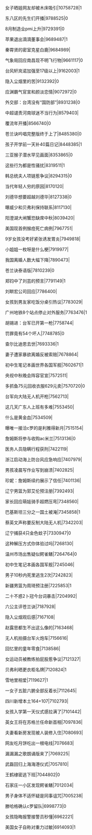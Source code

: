 女子晒娃网友却被木床吸引|10758728|1

东八区的先生们开播|9788525|0

8月制造业pmi上升|9729391|0

苹果退出滴滴董事会|9689487|1

秦霄贤的密室克星白鹿|9684989|

气象局回应南昌现不明飞行物|9661117|0

台风轩岚诺加强至17级以上|9162003|1

隐入尘烟里的苦|9132392|0

应渊霸气官宣和颜淡恋情|9072972|0

外交部：台湾没有“国防部”|8931238|0

中超谴责河南球迷不当行为|8579403|

覆流年开播|8566740|0

苍兰诀吟唱完整版终于上了|8485380|0

孩子开学前一天补40篇日记|8448385|1

三亚猴子潜水罕见画面|8353865|0

这些行为都是性骚扰|8319511|1

韩总统夫人项链惹争议|8294315|0

当代年轻人穷的原因|8170120|

刘德华想要超越刘德华|8127338|0

曝威少和贝弗利保持联系|8117130|

阳澄湖大闸蟹恐缺席中秋|8039420|

美国现首例猴痘死亡病例|7967751|

9岁女孩没考好紧张诱发胃炎|7949818|

小姐姐一枚呀是什么梗|7919977|

我国离婚人数大幅下降|7890473|

苍兰诀泰语版|7810239|0

郑钧中了刘芸的预言|7791149|1

刘畊宏公司回应|7786400|

女孩到男友家吃饭分桌引热议|7783029|

广州地铁8个站点停止对外服务|7763476|1

胡锡进：台军已开第一枪|7758744|

罚罪竟有54个坏人|7748785|0

查尔比迪恩去世|7693336|1

妻子遭家暴欲离婚反被索赔|7678864|

初中生笔记本画世界各国军舰|7602671|1

央视中秋晚会阵容官宣|7572511|

多抓鱼75元回收衣服629元卖|7570720|0

台军向大陆无人机开枪|7562713|

这几天广东人上班有多难|7553450|

什么是黄金血|7534509|

曝唯一接洽c罗的是利雅得新月|7515154|

詹姆斯将参与收购ac米兰|7513136|0

医务人员隐瞒行程获刑|7422119|

浙江启动海上防台风应急响应|7407979|

男孩凌晨写作业写到崩溃|7402825|

珍妮：詹姆斯续约展示了信任|7401136|

辽宁男篮为郭艾伦预注册|7392493|

家长回应萌娃骑手超燃压弯|7348560|

巴基斯坦三分之一国土被淹|7345858|1

蔡英文声称要反制大陆无人机|7342203|

辽宁捕获4只金色蚊子|7330947|0

这种解压方式你体验过吗|7268130|

温州市场出售疑似鳄雀鳝|7264764|0

初中生笔记本画各国军舰|7245046|

男子10秒内死里逃生2次|7242823|

新疆男篮为周琦预注册|7225853|1

二十不惑2卜冠今台词暴击|7204992|

六公主评苍兰诀|7187928|

隐入尘烟观后感|7167108|

赵露思都生不出这么像的|7163468|

无人机拍摄台军火炮车|7156616|

回忆里的童年零食|7138586|

女运动员被教练拍屁股惹争议|7121327|

贝弗利晒更衣柜名牌|7120824|1

雪地里相爱|7119627|1

一女子五脏六腑全部反着长|7112645|

四川新增本土164+107|7102793|

女孩入学第一天仪式感拉满了|7101442|

英女王将在苏格兰任命新首相|7097836|

夫妻看新房发现被人装修入住|7080693|

网友吃月饼吃出一根电线|7076683|

漏漏漏之歌朗诵版来了|7069225|

武磊回归上海海港仪式|7057810|

王鹤棣密逃下班|7044802|0

石家庄一小区发现鳄雀鳝|7012034|

男子身体不适怀疑是同事诅咒|7005238|

滕哈格确认c罗留队|6998773|0

女孩隐晦报警接警员秒懂|6962221|

美国女子自称对重力过敏|6914093|1

